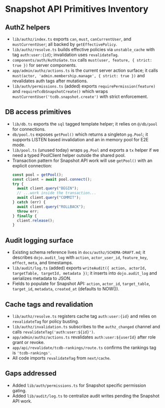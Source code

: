 # Snapshot API Primitives Inventory

## AuthZ helpers

- `lib/authz/index.ts` exports `can`, `must`, `canCurrentUser`, and `mustCurrentUser`; all backed by `getEffectivePolicy`.
- `lib/authz/resolve.ts` builds effective policies via `unstable_cache` with tag `auth:user:{id}`; invalidation uses `revalidateTag`.
- `components/auth/AuthzGate.tsx` calls `must(user, feature, { strict: true })` for server components.
- `app/admin/authz/actions.ts` is the current server action surface; it calls `must(actor, 'admin.membership.manage', { strict: true })` and revalidates auth tags after mutations.
- `lib/auth/permissions.ts` (added) exports `requirePermission(feature)` and `requireTcdbSnapshotCreate()` which wraps `mustCurrentUser('tcdb.snapshot.create')` with strict enforcement.

## DB access primitives

- `lib/db.ts` exports the `sql` tagged template helper; it relies on `@/db/pool` for connections.
- `db/pool.ts` exposes `getPool()` which returns a singleton `pg.Pool`; it supports LISTEN based invalidation and an in memory pool for E2E mode.
- `lib/pool.ts` (unused today) wraps `pg.Pool` and exports a `tx` helper if we need a typed PoolClient helper outside the shared pool.
- Transaction pattern for Snapshot API work will use `getPool()` with an explicit connection:
  ```ts
  const pool = getPool();
  const client = await pool.connect();
  try {
    await client.query("BEGIN");
    // ...work inside the transaction...
    await client.query("COMMIT");
  } catch (err) {
    await client.query("ROLLBACK");
    throw err;
  } finally {
    client.release();
  }
  ```

## Audit logging surface

- Existing schema reference lives in `docs/authz/SCHEMA-DRAFT.md`; it describes `dojo.audit_log` with `action`, `actor_user_id`, `feature_key`, `effect`, `meta`, and timestamps.
- `lib/audit/log.ts` (added) exports `writeAudit({ action, actorId, targetTable, targetId, metadata })`; it inserts into `dojo.audit_log` and serializes metadata to JSON.
- Fields to populate for Snapshot API: `action`, `actor_id`, `target_table`, `target_id`, `metadata`, `created_at` (defaults to NOW()).

## Cache tags and revalidation

- `lib/authz/resolve.ts` registers cache tag `auth:user:{id}` and relies on `revalidateTag` for policy busting.
- `lib/authz/invalidation.ts` subscribes to the `authz_changed` channel and calls `revalidateTag('auth:user:${id}')`.
- `app/admin/authz/actions.ts` revalidates `auth:user:${userId}` after role grant or revoke.
- `app/api/revalidate/tcdb-rankings/route.ts` confirms the rankings tag is `'tcdb-rankings'`.
- All code imports `revalidateTag` from `next/cache`.

## Gaps addressed

- Added `lib/auth/permissions.ts` for Snapshot specific permission gating.
- Added `lib/audit/log.ts` to centralize audit writes pending the Snapshot API work.
